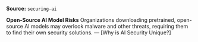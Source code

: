 **Source:** `securing-ai`

**Open-Source AI Model Risks**
Organizations downloading pretrained, open-source AI models may overlook malware and other threats, requiring them to find their own security solutions. — [Why is AI Security Unique?]
